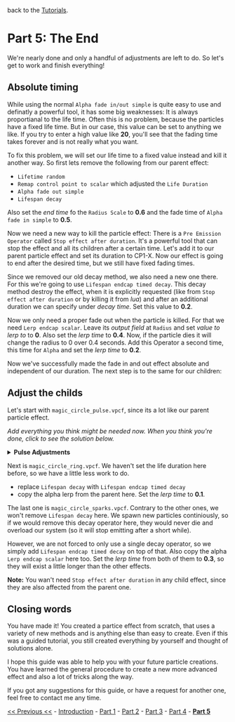 back to the [Tutorials](../../Tutorials.md).

# Part 5: The End

We're nearly done and only a handful of adjustments are left to do. So let's get to work and finish everything!

## Absolute timing

While using the normal `Alpha fade in/out simple` is quite easy to use and definatly a powerful tool, it has some big weaknesses: It is always proportianal to the life time. Often this is no problem, because the particles have a fixed life time. But in our case, this value can be set to anything we like. If you try to enter a high value like **20**, you'll see that the fading time takes forever and is not really what you want.

To fix this problem, we will set our life time to a fixed value instead and kill it another way. So first lets remove the following from our parent effect:

- `Lifetime random`
- `Remap control point to scalar` which adjusted the `Life Duration`
- `Alpha fade out simple`
- `Lifespan decay`

Also set the *end time* fo the `Radius Scale` to **0.6** and the fade time of `Alpha fade in simple` to **0.5**.

Now we need a new way to kill the particle effect: There is a `Pre Emission Operator` called `Stop effect after duration`. It's a powerful tool that can stop the effect and all its children after a certain time. Let's add it to our parent particle effect and set its duration to CP1-X. Now our effect is going to end after the desired time, but we still have fixed fading times.

Since we removed our old decay method, we also need a new one there. For this we're going to use `Lifespan endcap timed decay`. This decay method destroy the effect, when it is explicitly requested (like from `Stop effect after duration` or by killing it from *lua*) and after an additional duration we can specify under *decay time*. Set this value to **0.2**.

Now we only need a proper fade out when the particle is killed. For that we need `Lerp endcap scalar`. Leave its *output field* at `Radius` and set *value to lerp to* to **0**. Also set the *lerp time* to **0.4**. Now, if the particle dies it will change the radius to 0 over 0.4 seconds. Add this Operator a second time, this time for `Alpha` and set the *lerp time* to **0.2**.

Now we've successfully made the fade in and out effect absolute and independent of our duration. The next step is to the same for our children:

## Adjust the childs

Let's start with `magic_circle_pulse.vpcf`, since its a lot like our parent particle effect.

*Add everything you think might be needed now. When you think you're done, click to see the solution below.*

<details>
	<summary><b>Pulse Adjustments</b></summary>

Remove:
- `Lifetime random`
- `Remap control point to scalar` for the `Life Duration`
- `Lifespan decay`
- `Alpha fade out simple`

Copy:
- `Lifespan endcap timed decay`
- both `Lerp endcap scalar`

Adjust:
- the first `Set Float` (the one without noise)
- adjust the graph to be like this:

![](https://i.imgur.com/jwlYl0S.png)

</details>

Next is `magic_circle_ring.vpcf`. We haven't set the life duration here before, so we have a little less work to do.

- replace `Lifespan decay` with `Lifespan endcap timed decay`
- copy the alpha lerp from the parent here. Set the *lerp time* to **0.1**.

The last one is `magic_circle_sparks.vpcf`. Contrary to the other ones, we won't remove `Lifespan decay` here. We spawn new particles continiously, so if we would remove this decay operator here, they would never die and overload our system (so it will stop emitting after a short while).

However, we are not forced to only use a single decay operator, so we simply add `Lifespan endcap timed decay` on top of that. Also copy the alpha `Lerp endcap scalar` here too. Set the *lerp time* from both of them to **0.3**, so they will exist a little longer than the other effects.

**Note:** You wan't need `Stop effect after duration` in any child effect, since they are also affected from the parent one.

## Closing words

You have made it! You created a partice effect from scratch, that uses a variety of new methods and is anything else than easy to create. Even if this was a guided tutorial, you still created everything by yourself and thought of solutions alone.

I hope this guide was able to help you with your future particle creations. You have learned the general procedure to create a new more advanced effect and also a lot of tricks along the way.

If you got any suggestions for this guide, or have a request for another one, feel free to contact me any time.

[<< Previous <<](./Part4.md) - [Introduction](./Introduction.md) - [Part 1](./Part1.md) - [Part 2](./Part2.md) - [Part 3](./Part3.md) - [Part 4](./Part4.md) - <b>[Part 5](#)</b>
